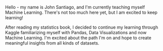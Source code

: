 Hello - my name is John Santiago, and I'm currently teaching myself Machine Learning. There's not too much here yet, but I am excited to keep learning!

After reading my statistics book, I decided to continue my learning through Kaggle familiarizing myself with Pandas, Data Visualizations and now Machine Learning. 
I'm excited about the path I'm on and hope to create meaningful insights from all kinds of datasets.
